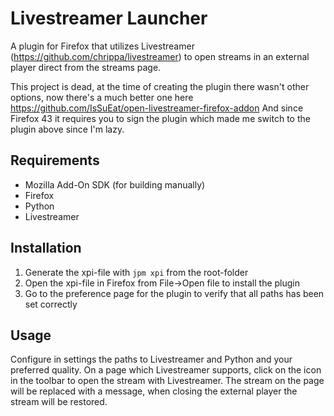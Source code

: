 # Livestreamer Launcher #

A plugin for Firefox that utilizes Livestreamer (https://github.com/chrippa/livestreamer) to open streams in an external player direct from the streams page.

This project is dead, at the time of creating the plugin there wasn't other options, now there's a much better one here https://github.com/IsSuEat/open-livestreamer-firefox-addon
And since Firefox 43 it requires you to sign the plugin which made me switch to the plugin above since I'm lazy.

## Requirements ##
* Mozilla Add-On SDK (for building manually)
* Firefox
* Python
* Livestreamer

## Installation ##
1. Generate the xpi-file with `jpm xpi` from the root-folder
2. Open the xpi-file in Firefox from File->Open file to install the plugin
3. Go to the preference page for the plugin to verify that all paths has been set correctly

## Usage ##
Configure in settings the paths to Livestreamer and Python and your preferred quality.
On a page which Livestreamer supports, click on the icon in the toolbar to open the stream with Livestreamer.
The stream on the page will be replaced with a message, when closing the external player the stream will be restored.
